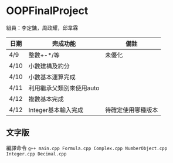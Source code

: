 # OOPFinalProject
組員：李定鏞，周政耀，邱韋霖

| 日期| 完成功能| 備註 |
| ------| ------ | ------ |
| 4/9 | 整數+-*/等 | 未優化 |
| 4/10 | 小數建構及約分 | |
| 4/10 | 小數基本運算完成 | |
| 4/11 | 利用繼承父類別來使用auto | |
| 4/12 | 複數基本完成 | |
| 4/12 | Integer基本輸入完成 | 待確定使用哪種版本 |


## 文字版
編譯命令 
` g++ main.cpp Formula.cpp Complex.cpp NumberObject.cpp Integer.cpp Decimal.cpp `
